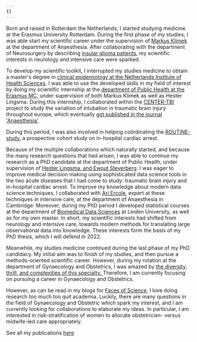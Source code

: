```yaml
---
{}
---
```


Born and raised in Rotterdam the Netherlands, I started studying medicine at the Erasmus University Rotterdam. During the first phase of my studies, I was able start my scientific career under the supervision of [Markus Klimek](https://www.erasmusmc.nl/nl-nl/patientenzorg/zorgverleners/klimek-markus) at the department of Anaesthesia. After collaborating with the department of Neurosurgery by describing [insular glioma patients](https://www.tandfonline.com/doi/full/10.1080/01616412.2017.1402147), my scientific interests in neurology and intensive care were sparked. 

To develop my scientific toolkit, I interrupted my studies medicine to obtain a master's degree in [clinical epidemiology at the Netherlands Institute of Health Sciences](https://www.nihes.com/programme/research_master_in_health_sciences/). I was able to use the developed skills in my field of interest by doing my scientific internship at the [department of Public Health at the Erasmus MC](https://www.publichealthrotterdam.com/contact/), under supervision of both Markus Klimek as well as Hester Lingsma. During this internship, I collaborated within the [CENTER-TBI](https://www.center-tbi.eu/) project to study the variation of intubation in traumatic brain injury throughout europe, which eventually [got published in the journal 'Anaesthesia'](https://associationofanaesthetists-publications.onlinelibrary.wiley.com/doi/full/10.1111/anae.14838). 

During this period, I was also involved in helping coördinating the [ROUTiNE-study](https://www.ntvg.nl/artikelen/uitkomsten-na-reanimatie-het-ziekenhuis), a prospective cohort study on in-hospital cardiac arrest.

Because of the multiple collaborations which naturally started, and because the many research questions that had arisen, I was able to continue my research as a PhD candidate at the department of Public Health, under supervision of [Hester Lingsma, and Ewout Steyerberg](https://www.publichealthrotterdam.com/research-line/medical-decision-making/). I was eager to improve medical decision making using sophisticated data science tools in the two acute diseases that I had come to study: traumatic brain injury and in-hospital cardiac arrest. To improve my knowledge about modern data science techniques, I collaborated with [Ari Ercole](http://anaesthetics.medschl.cam.ac.uk/staff/ari-ercole/), expert at these techniques in intensive care, at the department of Anaesthesia in Cambridge. Moreover, during my PhD period I developed statistical courses at the department of [Biomedical Data Sciences](https://www.lumc.nl/org/bds/) at Leiden University, as well as for my own master. In short, my scientific interests had shifted from neurology and intensive care, towards modern methods for translating large observational data into knowledge. These interests form the basis of my PhD thesis, which I will defend in 2022. 

Meanwhile, my studies medicine continued during the last phase of my PhD candidacy. My initial aim was to finish of my studies, and then pursue a methods-oriented scientific career. However, during my rotation at the department of Gynaecology and Obstetrics, I was amazed by [the diversity, thrill, and complexities of this specialty. ](https://www.ewmagazine.nl/cultuur/achtergrond/2021/03/benjamin-gravesteijn-228383w/) Therefore, I am currently focusing on pursuing a career in Gynaecology and Obstetrics. 

However, as can be read in my blogs for [Faces of Science](https://www.nemokennislink.nl/facesofscience/wetenschappers/benjamin-gravesteijn/), I love doing research too much too quit academia. Luckily, there are many questions in the field of Gynaecology and Obstetric which spark my interest, and I am currently looking for collaborations to elaborate my ideas. In particular, I am interested in risk-stratification of women to allocate obstetrician- versus midwife-led care appropriately.   

See all my publications [here](https://scholar.google.nl/citations?user=faWBjCQAAAAJ&hl=nl)
